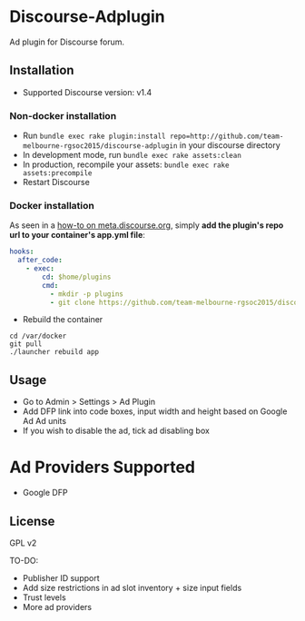 # Discourse-Adplugin

Ad plugin for Discourse forum.

## Installation

* Supported Discourse version: v1.4

### Non-docker installation

* Run `bundle exec rake plugin:install repo=http://github.com/team-melbourne-rgsoc2015/discourse-adplugin` in your discourse directory
* In development mode, run `bundle exec rake assets:clean`
* In production, recompile your assets: `bundle exec rake assets:precompile`
* Restart Discourse

### Docker installation

As seen in a [how-to on meta.discourse.org](https://meta.discourse.org/t/advanced-troubleshooting-with-docker/15927#Example:%20Install%20a%20plugin), simply **add the plugin's repo url to your container's app.yml file**:

```yml
hooks:
  after_code:
    - exec:
        cd: $home/plugins
        cmd:
          - mkdir -p plugins
          - git clone https://github.com/team-melbourne-rgsoc2015/discourse-adplugin.git
```
* Rebuild the container

```
cd /var/docker
git pull
./launcher rebuild app
```


## Usage

* Go to Admin > Settings > Ad Plugin
* Add DFP link into code boxes, input width and height based on Google Ad Ad units
* If you wish to disable the ad, tick ad disabling box

# Ad Providers Supported

* Google DFP

## License

GPL v2

TO-DO:

* Publisher ID support 
* Add size restrictions in ad slot inventory + size input fields
* Trust levels
* More ad providers 
